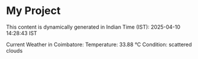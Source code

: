 # My Project

This content is dynamically generated in Indian Time (IST): 2025-04-10 14:28:43 IST


Current Weather in Coimbatore:
Temperature: 33.88 °C
Condition: scattered clouds
